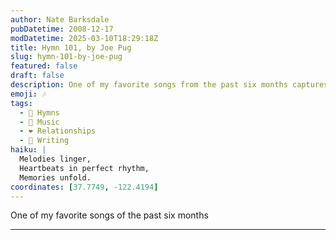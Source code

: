 ```yaml
---
author: Nate Barksdale
pubDatetime: 2008-12-17
modDatetime: 2025-03-10T18:29:18Z
title: Hymn 101, by Joe Pug
slug: hymn-101-by-joe-pug
featured: false
draft: false
description: One of my favorite songs from the past six months captures a unique vibe.
emoji: 🎶
tags:
  - 🎤 Hymns
  - 🎵 Music
  - ❤️ Relationships
  - 📝 Writing
haiku: |
  Melodies linger,  
  Heartbeats in perfect rhythm,  
  Memories unfold.
coordinates: [37.7749, -122.4194]
---
```


One of my favorite songs of the past six months

---
